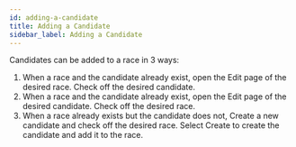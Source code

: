 ```yaml
---
id: adding-a-candidate
title: Adding a Candidate
sidebar_label: Adding a Candidate
---
```


Candidates can be added to a race in 3 ways:

1. When a race and the candidate already exist, open the Edit page of the desired race. Check off the desired candidate.
2. When a race and the candidate already exist, open the Edit page of the desired candidate. Check off the desired race.
3. When a race already exists but the candidate does not, Create a new candidate and check off the desired race. Select Create to create the candidate and add it to the race.
